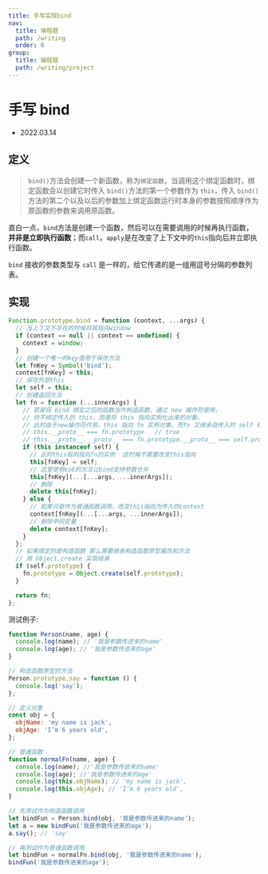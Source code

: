 ```yaml
---
title: 手写实现bind
nav:
  title: 编程题
  path: /writing
  order: 0
group:
  title: 编程题
  path: /writing/project
---
```


# 手写 bind

- 2022.03.14

## 定义

> `bind()`方法会创建一个新函数，称为`绑定函数`，当调用这个绑定函数时，绑定函数会以创建它时传入 `bind()`方法的第一个参数作为 `this`，传入 `bind()` 方法的第二个以及以后的参数加上绑定函数运行时本身的参数按照顺序作为原函数的参数来调用原函数。

直白一点，`bind`方法是创建一个函数，然后可以在需要调用的时候再执行函数，**并非是立即执行函数**；而`call`，`apply`是在改变了上下文中的`this`指向后并立即执行函数。

`bind` 接收的参数类型与 `call` 是一样的，给它传递的是一组用逗号分隔的参数列表。

## 实现

```js
Function.prototype.bind = function (context, ...args) {
  // 当上下文不存在的时候将其指向window
  if (context == null || context == undefined) {
    context = window;
  }
  // 创建一个唯一的key值用于保存方法
  let fnKey = Symbol('bind');
  context[fnKey] = this;
  // 保存外部this
  let self = this;
  // 创建返回方法
  let fn = function (...innerArgs) {
    // 若是将 bind 绑定之后的函数当作构造函数，通过 new 操作符使用，
    // 则不绑定传入的 this，而是将 this 指向实例化出来的对象。
    // 此时由于new操作符作用，this 指向 fn 实例对象，而fn 又继承自传入的 self 根据原型链知识可得出以下结论：
    // this.__proto__ === fn.prototype   // true
    // this.__proto__.__proto__ === fn.prototype.__proto__ === self.prototype;
    if (this instanceof self) {
      // 此时this指向指向fn的实例  这时候不需要改变this指向
      this[fnKey] = self;
      // 这里使用es6的方法让bind支持参数合并
      this[fnKey](...[...args, ...innerArgs]);
      // 删除
      delete this[fnKey];
    } else {
      // 如果只是作为普通函数调用，改变this指向为传入的context
      context[fnKey](...[...args, ...innerArgs]);
      // 删除中间变量
      delete context[fnKey];
    }
  };
  // 如果绑定的是构造函数 那么需要继承构造函数原型属性和方法
  // 用 Object.create 实现继承
  if (self.prototype) {
    fn.prototype = Object.create(self.prototype);
  }

  return fn;
};
```

测试例子:

```js
function Person(name, age) {
  console.log(name); // '我是参数传进来的name'
  console.log(age); // '我是参数传进来的age'
}

// 构造函数原型的方法
Person.prototype.say = function () {
  console.log('say');
};

// 定义对象
const obj = {
  objName: 'my name is jack',
  objAge: 'I’m 6 years old',
};

// 普通函数
function normalFn(name, age) {
  console.log(name); //'我是参数传进来的name'
  console.log(age); //'我是参数传进来的age'
  console.log(this.objName); // 'my name is jack',
  console.log(this.objAge); // 'I’m 6 years old',
}

// 先测试作为构造函数调用
let bindFun = Person.bind(obj, '我是参数传进来的name');
let a = new bindFun('我是参数传进来的age');
a.say(); // 'say'

// 再测试作为普通函数调用
let bindFun = normalFn.bind(obj, '我是参数传进来的name');
bindFun('我是参数传进来的age');
```
